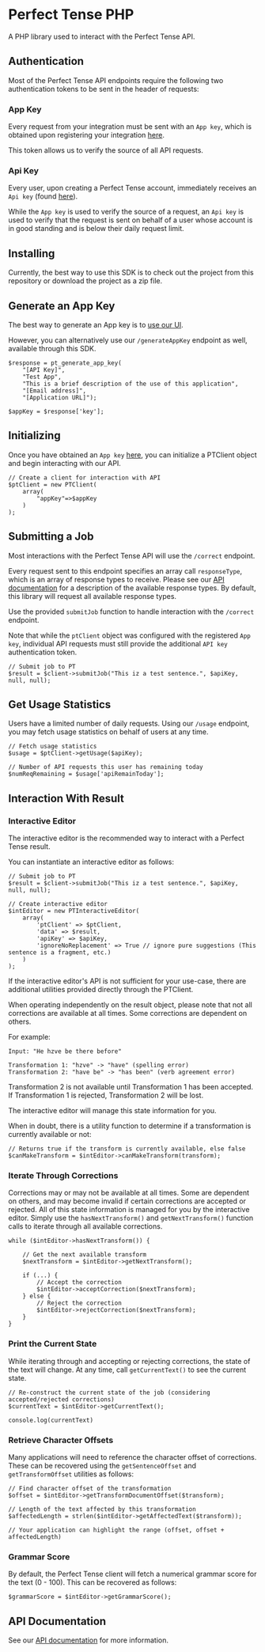 # Perfect Tense PHP

A PHP library used to interact with the Perfect Tense API.

## Authentication

Most of the Perfect Tense API endpoints require the following two authentication tokens to be sent in the header of requests:

### App Key

Every request from your integration must be sent with an `App key`, which is obtained upon registering your integration [here](https://app.perfecttense.com/api).

This token allows us to verify the source of all API requests.

### Api Key

Every user, upon creating a Perfect Tense account, immediately receives an `Api key` (found [here](https://app.perfecttense.com/api)).

While the `App key` is used to verify the source of a request, an `Api key` is used to verify that the request is sent on behalf of a user whose account is in good standing and is below their daily request limit.


## Installing

Currently, the best way to use this SDK is to check out the project from this repository or download the project as a zip file.

## Generate an App Key

The best way to generate an App key is to [use our UI](https://app.perfecttense.com/api).

However, you can alternatively use our `/generateAppKey` endpoint as well, available through this SDK.

```
$response = pt_generate_app_key(
	"[API Key]", 
	"Test App", 
	"This is a brief description of the use of this application",
	"[Email address]", 
	"[Application URL]");

$appKey = $response['key'];
```

## Initializing

Once you have obtained an `App key` [here](https://app.perfecttense.com/api), you can initialize a PTClient object and begin interacting with our API.

```
// Create a client for interaction with API
$ptClient = new PTClient(
	array(
		"appKey"=>$appKey
	)
);

```

## Submitting a Job

Most interactions with the Perfect Tense API will use the `/correct` endpoint. 

Every request sent to this endpoint specifies an array call `responseType`, which is an array of response types to receive. Please see our [API documentation](https://www.perfecttense.com/docs/#introduction) for a description of the available response types. By default, this library will request all available response types.

Use the provided `submitJob` function to handle interaction with the `/correct` endpoint.

Note that while the `ptClient` object was configured with the registered `App key`, individual API requests must still provide the additional `API key` authentication token.


```
// Submit job to PT
$result = $client->submitJob("This iz a test sentence.", $apiKey, null, null);

```

## Get Usage Statistics

Users have a limited number of daily requests. Using our `/usage` endpoint, you may fetch usage statistics on behalf of users at any time.

```
// Fetch usage statistics
$usage = $ptClient->getUsage($apiKey);

// Number of API requests this user has remaining today
$numReqRemaining = $usage['apiRemainToday'];
```

## Interaction With Result

### Interactive Editor

The interactive editor is the recommended way to interact with a Perfect Tense result. 

You can instantiate an interactive editor as follows:

```
// Submit job to PT
$result = $client->submitJob("This iz a test sentence.", $apiKey, null, null);

// Create interactive editor
$intEditor = new PTInteractiveEditor(
	array(
		'ptClient' => $ptClient,
		'data' => $result,
		'apiKey' => $apiKey,
		'ignoreNoReplacement' => True // ignore pure suggestions (This sentence is a fragment, etc.)
	)
);

```

If the interactive editor's API is not sufficient for your use-case, there are additional utilities provided directly through the PTClient.

When operating independently on the result object, please note that not all corrections are available at all times. Some corrections are dependent on others.

For example:

```
Input: "He hzve be there before"

Transformation 1: "hzve" -> "have" (spelling error)
Transformation 2: "have be" -> "has been" (verb agreement error)
```

Transformation 2 is not available until Transformation 1 has been accepted. If Transformation 1 is rejected, Transformation 2 will be lost.

The interactive editor will manage this state information for you.

When in doubt, there is a utility function to determine if a transformation is currently available or not:

```
// Returns true if the transform is currently available, else false
$canMakeTransform = $intEditor->canMakeTransform(transform);
```

### Iterate Through Corrections

Corrections may or may not be available at all times. Some are dependent on others, and may become invalid if certain corrections are accepted or rejected. All of this state information is managed for you by the interactive editor. Simply use the `hasNextTransform()` and `getNextTransform()` function calls to iterate through all available corrections.

```
while ($intEditor->hasNextTransform()) {

	// Get the next available transform
	$nextTransform = $intEditor->getNextTransform();

	if (...) {
		// Accept the correction
		$intEditor->acceptCorrection($nextTransform);
	} else {
		// Reject the correction
		$intEditor->rejectCorrection($nextTransform);
	}
}

```

### Print the Current State

While iterating through and accepting or rejecting corrections, the state of the text will change. At any time, call `getCurrentText()` to see the current state.

```
// Re-construct the current state of the job (considering accepted/rejected corrections)
$currentText = $intEditor->getCurrentText();

console.log(currentText)
```

### Retrieve Character Offsets

Many applications will need to reference the character offset of corrections. These can be recovered using the `getSentenceOffset` and `getTransformOffset` utilities as follows:

```
// Find character offset of the transformation
$offset = $intEditor->getTransformDocumentOffset($transform);

// Length of the text affected by this transformation
$affectedLength = strlen($intEditor->getAffectedText($transform));

// Your application can highlight the range (offset, offset + affectedLength)

```
### Grammar Score

By default, the Perfect Tense client will fetch a numerical grammar score for the text (0 - 100). This can be recovered as follows:

```
$grammarScore = $intEditor->getGrammarScore();
```

## API Documentation

See our [API documentation](https://www.perfecttense.com/docs/#introduction) for more information.